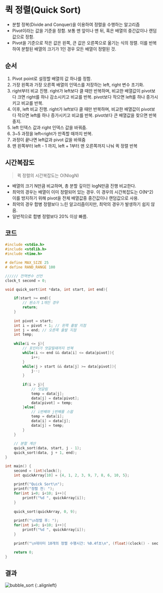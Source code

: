 # 퀵 정렬(Quick Sort)

- 분할 정복(Divide and Conquer)을 이용하여 정렬을 수행하는 알고리즘
- Pivot이라는 값을 기준을 정함. 보통 맨 앞이나 맨 뒤, 혹은 배열의 중간값이나 랜덤값으로 정함.
- Pivot을 기준으로 작은 값은 왼쪽, 큰 값은 오른쪽으로 옮기는 식의 정렬. 이를 반복하여 분할된 배열의 크기가 1인 경우 모든 배열이 정렬된 것.



## **순서**

1. Pivot point로 설정할 배열의 값 하나를 정함.
2. 가장 왼쪽과 가장 오른쪽 배열의 인덱스를 저장하는 left, right 변수 초기화.
3. right부터 비교 진행. right가 left보다 클 때만 반복하며, 비교한 배열값이 pivot보다 크면 right를 하나 감소시키고 비교를 반복. pivot보다 작으면 left를 하나 증가시키고 비교를 반복.
4. 이후, left 비교 진행. right가 left보다 클 때만 반복하며, 비교한 배열값이 pivot보다 작으면 left를 하나 증가시키고 비교를 반복. pivot보다 큰 배열값을 찾으면 반복 중지.
5. left 인덱스 값과 right 인덱스 값을 바꿔줌.
6. 3~5 과정을 left<right가 만족할 때까지 반복.
7. 과정이 끝나면 left값과 pivot 값을 바꿔줌
8. 맨 왼쪽부터 left - 1 까지, left + 1부터 맨 오른쪽까지 나눠 퀵 정렬 반복



## 시간복잡도

> 퀵 정렬의 시간복잡도는 O(NlogN)

- 배열의 크기 N만큼 비교하며, 총 분할 깊이인 logN만큼 진행 비교한다.
- 최악의 경우는 배열이 이미 정렬되어 있는 경우. 이 경우의 시간복잡도는 O(N^2)
  이를 방지하기 위해 pivot을 전체 배열값중 중간값이나 랜덤값으로 사용.
- 최악의 경우 합병 정렬보다 느린 알고리즘이지만, 최악의 경우가 발생하기 쉽지 않음.
- 일반적으로 합병 정렬보다 20% 이상 빠름.



## 코드

```c
#include <stdio.h>
#include <stdlib.h>
#include <time.h>

# define MAX_SIZE 25
# define RAND_RANGE 100

////// 전역변수 선언 
clock_t second = 0;

void quick_sort(int *data, int start, int end){

    if(start >= end){
        // 원소가 1개인 경우
        return; 
    }
    
    int pivot = start;
    int i = pivot + 1; // 왼쪽 출발 지점 
    int j = end; // 오른쪽 출발 지점
    int temp;
    
    while(i <= j){
        // 포인터가 엇갈릴때까지 반복
        while(i <= end && data[i] <= data[pivot]){
            i++;
        }
        while(j > start && data[j] >= data[pivot]){
            j--;
        }
        
        if(i > j){
            // 엇갈림
            temp = data[j];
            data[j] = data[pivot];
            data[pivot] = temp;
        }else{
            // i번째와 j번째를 스왑
            temp = data[i];
            data[i] = data[j];
            data[j] = temp;
        }
    } 
    
    // 분할 계산
    quick_sort(data, start, j - 1);
    quick_sort(data, j + 1, end);
}

int main() {
	second = (int)clock();
	int quickArray[10] = {4, 1, 2, 3, 9, 7, 8, 6, 10, 5};
	
	printf("Quick Sort\n");
	printf("정렬 전: ");	
	for(int i=0; i<10; i++){
        printf("%d ", quickArray[i]);
    }
    
	quick_sort(quickArray, 0, 9);
	
	printf("\n정렬 후: ");	
	for(int i=0; i<10; i++){
        printf("%d ", quickArray[i]);
    }
    	
	printf("\n데이터 10개의 정렬 수행시간: %0.4f초\n", (float)(clock() - second) /CLOCKS_PER_SEC);   //요기까지 걸린 시간은?

	return 0;
}
```



## 결과

![bubble_sort](https://i.imgur.com/TEWgDem.png) {:.alignleft}